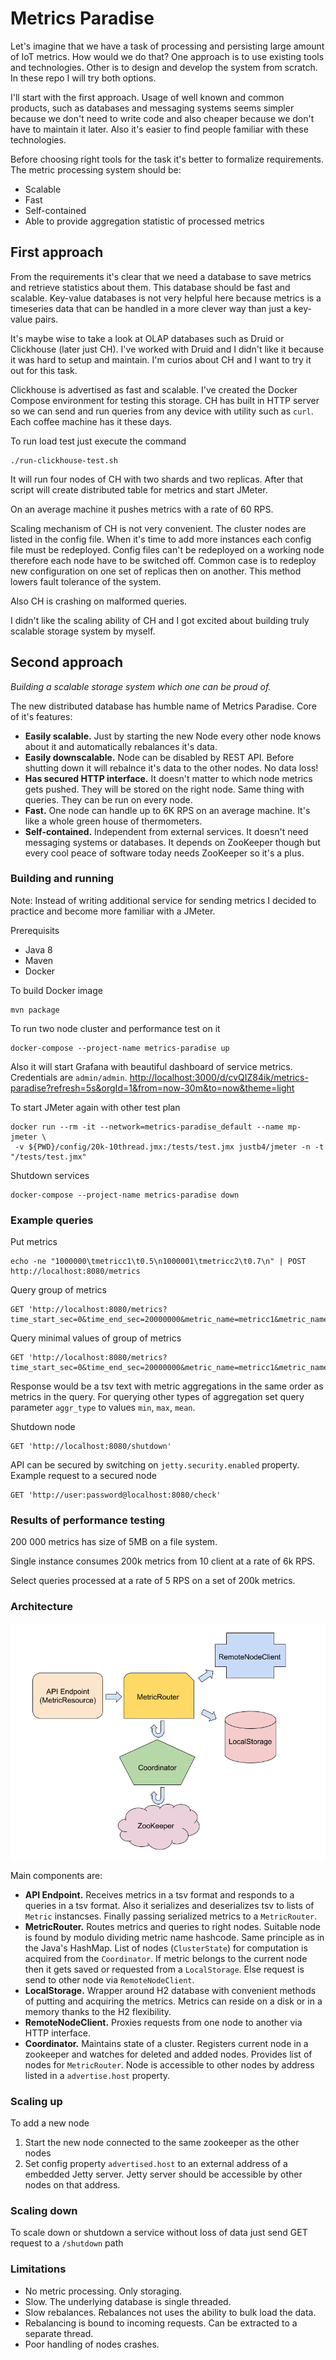 # Metrics Paradise

Let's imagine that we have a task of processing and persisting large amount of IoT metrics. How would we do that? One approach is to use existing tools and technologies. Other is to design and develop the system from scratch. In these repo I will try both options.

I'll start with the first approach. Usage of well known and common products, such as databases and messaging systems seems simpler because we don't need to write code and also cheaper because we don't have to maintain it later. Also it's easier to find people familiar with these technologies. 

Before choosing right tools for the task it's better to formalize requirements. The metric processing system should be:
* Scalable
* Fast
* Self-contained 
* Able to provide aggregation statistic of processed metrics


## First approach
From the requirements it's clear that we need a database to save metrics and retrieve statistics about them. This database should be fast and scalable. Key-value databases is not very helpful here because metrics is a timeseries data that can be handled in a more clever way than just a key-value pairs. 

It's maybe wise to take a look at OLAP databases such as Druid or Clickhouse (later just CH). I've worked with Druid and I didn't like it because it was hard to setup and maintain. I'm curios about CH and I want to try it out for this task.

Clickhouse is advertised as fast and scalable. I've created the Docker Compose environment for testing this storage. CH has built in HTTP server so we can send and run queries from any device with utility such as `curl`. Each coffee machine has it these days.

To run load test just execute the command
```
./run-clickhouse-test.sh
```

It will run four nodes of CH with two shards and two replicas. After that script will create distributed table for metrics and start JMeter.

On an average machine it pushes metrics with a rate of 60 RPS.

Scaling mechanism of CH is not very convenient. The cluster nodes are listed in the config file. When it's time to add more instances each config file must be redeployed. Config files can't be redeployed on a working node therefore each node have to be switched off. Common case is to redeploy new configuration on one set of replicas then on another. This method lowers fault tolerance of the system.

Also CH is crashing on malformed queries.

I didn't like the scaling ability of CH and I got excited about building truly scalable storage system by myself.

## Second approach

*Building a scalable storage system which one can be proud of.*

The new distributed database has humble name of Metrics Paradise. Core of it's features:

* __Easily scalable.__
Just by starting the new Node every other node knows about it and automatically rebalances it's data.
* __Easily downscalable.__ 
Node can be disabled by REST API. Before shutting down it will rebalnce it's data to the other nodes. No data loss!
* __Has secured HTTP interface.__
It doesn't matter to which node metrics gets pushed. They will be stored on the right node. Same thing with queries. They can be run on every node.
* __Fast.__
One node can handle up to 6K RPS on an average machine. It's like a whole green house of thermometers.
* __Self-contained.__
Independent from external services. It doesn't need messaging systems or databases. It depends on ZooKeeper though but every cool peace of software today needs ZooKeeper so it's a plus.

### Building and running

Note: Instead of writing additional service for sending metrics I decided to practice and become more familiar with a JMeter.

Prerequisits
* Java 8
* Maven
* Docker

To build Docker image
```
mvn package
```

To run two node cluster and performance test on it
```
docker-compose --project-name metrics-paradise up
```
Also it will start Grafana with beautiful dashboard of service metrics. Credentials are `admin/admin`.
<http://localhost:3000/d/cvQIZ84ik/metrics-paradise?refresh=5s&orgId=1&from=now-30m&to=now&theme=light>

To start JMeter again with other test plan
```
docker run --rm -it --network=metrics-paradise_default --name mp-jmeter \
 -v ${PWD}/config/20k-10thread.jmx:/tests/test.jmx justb4/jmeter -n -t "/tests/test.jmx"
```
Shutdown services
```
docker-compose --project-name metrics-paradise down
```

### Example queries

Put metrics
```
echo -ne "1000000\tmetricc1\t0.5\n1000001\tmetricc2\t0.7\n" | POST http://localhost:8080/metrics
```

Query group of metrics
```
GET 'http://localhost:8080/metrics?time_start_sec=0&time_end_sec=20000000&metric_name=metricc1&metric_name=metricc2'
```

Query minimal values of group of metrics
```
GET 'http://localhost:8080/metrics?time_start_sec=0&time_end_sec=20000000&metric_name=metricc1&metric_name=metricc2&aggr_type=min'
```
Response would be a tsv text with metric aggregations in the same order as metrics in the query. For querying other types of aggregation set query parameter `aggr_type` to values `min`, `max`, `mean`.

Shutdown node
```
GET 'http://localhost:8080/shutdown'
```

API can be secured by switching on `jetty.security.enabled` property.
Example request to a secured node
```
GET 'http://user:password@localhost:8080/check'
```

### Results of performance testing

200 000 metrics has size of 5MB on a file system. 

Single instance consumes 200k metrics from 10 client at a rate of 6k RPS.

Select queries processed at a rate of 5 RPS on a set of 200k metrics.

### Architecture

![](architecture.png)


Main components are:
* __API Endpoint.__ Receives metrics in a tsv format and responds to a queries in a tsv format. Also it serializes and deserializes tsv to lists of `Metric` instancses. Finally passing serialized metrics to a `MetricRouter`.
* __MetricRouter.__ Routes metrics and queries to right nodes. Suitable node is found by modulo dividing metric name hashcode. Same principle as in the Java's HashMap. List of nodes (`ClusterState`) for computation is acquired from the `Coordinator`. If metric belongs to the current node then it gets saved or requested from a `LocalStorage`. Else request is send to other node via `RemoteNodeClient`.
* __LocalStorage.__ Wrapper around H2 database with convenient methods of putting and acquiring the metrics. Metrics can reside on a disk or in a memory thanks to the H2 flexibility.
* __RemoteNodeClient.__ Proxies requests from one node to another via HTTP interface. 
* __Coordinator.__ Maintains state of a cluster. Registers current node in a zookeeper and watches for deleted and added nodes. Provides list of nodes for `MetricRouter`. Node is accessible to other nodes by address listed in a `advertise.host` property. 

### Scaling up

To add a new node 
1. Start the new node connected to the same zookeeper as the other nodes
2. Set config property `advertised.host` to an external address of a embedded Jetty server. Jetty server should be accessible by other nodes on that address. 

### Scaling down
To scale down or shutdown a service without loss of data just send GET request to a `/shutdown` path

### Limitations

* No metric processing. Only storaging.
* Slow. The underlying database is single threaded.
* Slow rebalances. Rebalances not uses the ability to bulk load the data.
* Rebalancing is bound to incoming requests. Can be extracted to a separate thread.
* Poor handling of nodes crashes.





